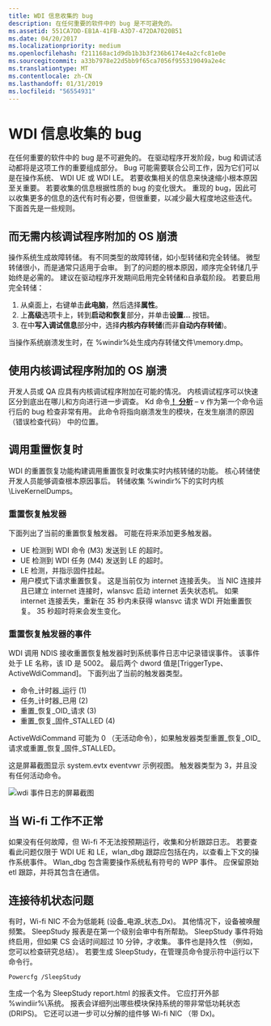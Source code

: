 ```yaml
---
title: WDI 信息收集的 bug
description: 在任何重要的软件中的 bug 是不可避免的。
ms.assetid: 551CA7DD-EB1A-41FB-A3D7-472DA7020B51
ms.date: 04/20/2017
ms.localizationpriority: medium
ms.openlocfilehash: f211168ac1d9db1b3b3f236b6174e4a2cfc81e0e
ms.sourcegitcommit: a33b7978e22d5bb9f65ca7056f955319049a2e4c
ms.translationtype: MT
ms.contentlocale: zh-CN
ms.lasthandoff: 01/31/2019
ms.locfileid: "56554931"
---
```

# <a name="wdi-information-collection-for-bugs"></a>WDI 信息收集的 bug


在任何重要的软件中的 bug 是不可避免的。 在驱动程序开发阶段，bug 和调试活动都将是这项工作的重要组成部分。 Bug 可能需要联合公司工作，因为它们可以是在操作系统、 WDI UE 或 WDI LE。 若要收集相关的信息来快速缩小根本原因至关重要。 若要收集的信息根据性质的 bug 的变化很大。 重现的 bug，因此可以收集更多的信息的迭代有时有必要，但很重要，以减少最大程度地这些迭代。 下面首先是一些规则。

## <a name="os-crash-without-kernel-debugger-attached"></a>而无需内核调试程序附加的 OS 崩溃


操作系统生成故障转储。 有不同类型的故障转储，如小型转储和完全转储。 微型转储很小，而是通常只适用于会审。 到了的问题的根本原因，顺序完全转储几乎始终是必需的。 建议在驱动程序开发期间启用完全转储和自承载阶段。 若要启用完全转储：

1.  从桌面上，右键单击**此电脑**，然后选择**属性**。
2.  上**高级**选项卡上，转到**启动和恢复**部分，并单击**设置...** 按钮。
3.  在中**写入调试信息**部分中，选择**内核内存转储**(而非**自动内存转储**)。

当操作系统崩溃发生时，在 %windir%处生成内存转储文件\\memory.dmp。
## <a name="os-crash-with-kernel-debugger-attached"></a>使用内核调试程序附加的 OS 崩溃


开发人员或 QA 应具有内核调试程序附加在可能的情况。 内核调试程序可以快速区分到底出在哪儿和方向进行进一步调查。 Kd 命令[**！ 分析**](https://msdn.microsoft.com/library/windows/hardware/ff562112) – v 作为第一个命令运行后的 bug 检查非常有用。 此命令将指向崩溃发生的模块，在发生崩溃的原因 （错误检查代码） 中的位置。

## <a name="when-reset-recovery-is-invoked"></a>调用重置恢复时


WDI 的重置恢复功能构建调用重置恢复时收集实时内核转储的功能。 核心转储使开发人员能够调查根本原因事后。 转储收集 %windir%下的实时内核\\LiveKernelDumps。

### <a name="reset-recovery-triggers"></a>重置恢复触发器

下面列出了当前的重置恢复触发器。 可能在将来添加更多触发器。

-   UE 检测到 WDI 命令 (M3) 发送到 LE 的超时。
-   UE 检测到 WDI 任务 (M4) 发送到 LE 的超时。
-   LE 检测，并指示固件挂起。
-   用户模式下请求重置恢复。 这是当前仅为 internet 连接丢失。 当 NIC 连接并且已建立 internet 连接时，wlansvc 启动 internet 丢失状态机。 如果 internet 连接丢失，重新在 35 秒内未获得 wlansvc 请求 WDI 开始重置恢复。 35 秒超时将来会发生变化。

### <a name="events-for-reset-recovery-triggers"></a>重置恢复触发器的事件

WDI 调用 NDIS 接收重置恢复触发器时到系统事件日志中记录错误事件。 该事件处于 LE 名称，该 ID 是 5002。 最后两个 dword 值是\[TriggerType、 ActiveWdiCommand\]。 下面列出了当前的触发器类型。

-   命令\_计时器\_运行 (1)
-   任务\_计时器\_已用 (2)
-   重置\_恢复\_OID\_请求 (3)
-   重置\_恢复\_固件\_STALLED (4)

ActiveWdiCommand 可能为 0 （无活动命令），如果触发器类型重置\_恢复\_OID\_请求或重置\_恢复\_固件\_STALLED。

这是屏幕截图显示 system.evtx eventvwr 示例视图。 触发器类型为 3，并且没有任何活动命令。

![wdi 事件日志的屏幕截图](images/wdi-event-log-screenshot.png)

## <a name="when-wi-fi-malfunctions"></a>当 Wi-fi 工作不正常


如果没有任何故障，但 Wi-fi 不无法按预期运行，收集和分析跟踪日志。 若要查看此问题仅限于 WDI UE 和 LE，wlan\_dbg 跟踪应包括在内，以查看上下文的操作系统事件。 Wlan\_dbg 包含需要操作系统私有符号的 WPP 事件。 应保留原始 etl 跟踪，并将其包含在通信。

## <a name="connected-standby-issues"></a>连接待机状态问题


有时，Wi-fi NIC 不会为低能耗 (设备\_电源\_状态\_Dx)。 其他情况下，设备被唤醒频繁。 SleepStudy 报表是在第一个级别会审中有所帮助。 SleepStudy 事件将始终启用，但如果 CS 会话时间超过 10 分钟，才收集。 事件也是持久性 （例如，您可以检查研究总结）。 若要生成 SleepStudy，在管理员命令提示符中运行以下命令行。

```CMD
Powercfg /SleepStudy
```

生成一个名为 SleepStudy report.html 的报表文件。 它应打开外部 %windiir%\\系统。 报表会详细列出哪些模块保持系统的带非常低功耗状态 (DRIPS)。 它还可以进一步可以分解的组件够 Wi-fi NIC （带 Dx)。

 

 






